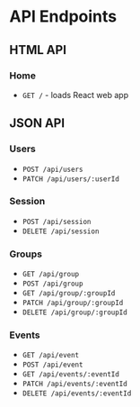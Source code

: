 # API Endpoints

## HTML API

### Home

- `GET /` - loads React web app

## JSON API

### Users

- `POST /api/users`
- `PATCH /api/users/:userId`

### Session

- `POST /api/session`
- `DELETE /api/session`

### Groups
- `GET /api/group`
- `POST /api/group`
- `GET /api/group/:groupId`
- `PATCH /api/group/:groupId`
- `DELETE /api/group/:groupId`

### Events

- `GET /api/event`
- `POST /api/event`
- `GET /api/events/:eventId`
- `PATCH /api/events/:eventId`
- `DELETE /api/events/:eventId`
